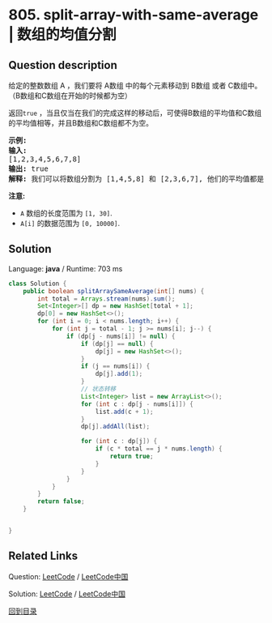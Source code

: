﻿# 805. split-array-with-same-average | 数组的均值分割

## Question description

<!--If you want to use the English description, use <p>You are given an integer array <code>nums</code>.</p>

<p>You should move each element of <code>nums</code> into one of the two arrays <code>A</code> and <code>B</code> such that <code>A</code> and <code>B</code> are non-empty, and <code>average(A) == average(B)</code>.</p>

<p>Return <code>true</code> if it is possible to achieve that and <code>false</code> otherwise.</p>

<p><strong>Note</strong> that for an array <code>arr</code>, <code>average(arr)</code> is the sum of all the elements of <code>arr</code> over the length of <code>arr</code>.</p>

<p>&nbsp;</p>
<p><strong>Example 1:</strong></p>

<pre>
<strong>Input:</strong> nums = [1,2,3,4,5,6,7,8]
<strong>Output:</strong> true
<strong>Explanation:</strong> We can split the array into [1,4,5,8] and [2,3,6,7], and both of them have an average of 4.5.
</pre>

<p><strong>Example 2:</strong></p>

<pre>
<strong>Input:</strong> nums = [3,1]
<strong>Output:</strong> false
</pre>

<p>&nbsp;</p>
<p><strong>Constraints:</strong></p>

<ul>
	<li><code>1 &lt;= nums.length &lt;= 30</code></li>
	<li><code>0 &lt;= nums[i] &lt;= 10<sup>4</sup></code></li>
</ul>
 instead-->
<p>给定的整数数组 A ，我们要将 A数组 中的每个元素移动到 B数组 或者 C数组中。（B数组和C数组在开始的时候都为空）</p>

<p>返回<code>true</code> ，当且仅当在我们的完成这样的移动后，可使得B数组的平均值和C数组的平均值相等，并且B数组和C数组都不为空。</p>

<pre>
<strong>示例:</strong>
<strong>输入:</strong> 
[1,2,3,4,5,6,7,8]
<strong>输出:</strong> true
<strong>解释: </strong>我们可以将数组分割为 [1,4,5,8] 和 [2,3,6,7], 他们的平均值都是4.5。
</pre>

<p><strong>注意:</strong></p>

<ul>
	<li><code>A</code> 数组的长度范围为 <code>[1, 30]</code>.</li>
	<li><code>A[i]</code> 的数据范围为 <code>[0, 10000]</code>.</li>
</ul>




## Solution

Language: **java**  /  Runtime: 703 ms

```java
class Solution {
    public boolean splitArraySameAverage(int[] nums) {
        int total = Arrays.stream(nums).sum();
        Set<Integer>[] dp = new HashSet[total + 1];
        dp[0] = new HashSet<>();
        for (int i = 0; i < nums.length; i++) {
            for (int j = total - 1; j >= nums[i]; j--) {
                if (dp[j - nums[i]] != null) {
                    if (dp[j] == null) {
                        dp[j] = new HashSet<>();
                    }
                    if (j == nums[i]) {
                        dp[j].add(1);
                    }
                    // 状态转移
                    List<Integer> list = new ArrayList<>();
                    for (int c : dp[j - nums[i]]) {
                        list.add(c + 1);
                    }
                    dp[j].addAll(list);

                    for (int c : dp[j]) {
                        if (c * total == j * nums.length) {
                            return true;
                        }
                    }
                }
            }
        }
        return false;
    }


}
```



## Related Links

Question: [LeetCode](https://leetcode.com/problems/split-array-with-same-average/description/)  /  [LeetCode中国](https://leetcode-cn.com/problems/split-array-with-same-average/description/)

Solution: [LeetCode](https://leetcode.com/articles/split-array-with-same-average/)  /  [LeetCode中国](https://leetcode-cn.com/articles/split-array-with-same-average/)

[回到目录](../README.md)